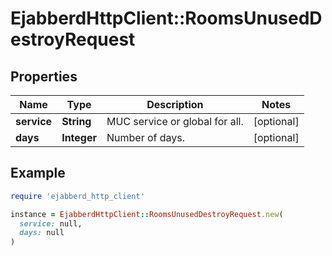 # EjabberdHttpClient::RoomsUnusedDestroyRequest

## Properties

| Name | Type | Description | Notes |
| ---- | ---- | ----------- | ----- |
| **service** | **String** | MUC service or global for all. | [optional] |
| **days** | **Integer** | Number of days. | [optional] |

## Example

```ruby
require 'ejabberd_http_client'

instance = EjabberdHttpClient::RoomsUnusedDestroyRequest.new(
  service: null,
  days: null
)
```

